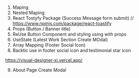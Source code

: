 1. Maping 
2. Nested Maping <Testimonial Section>
3. React Tostyfy Package (Success Message form submit) // https://www.npmjs.com/package/react-toastify
4. Props (Button / Banner title)
5. ReUse Button Component and styling using with props
6. UseState (Latest Work Section Create MOdal)
7. Array Mapping (Footer Social Icon)
8. Backtic use in footer social icon and testimonial star icon 

https://visual-designer-xi.vercel.app/

9. About Page Create Modal